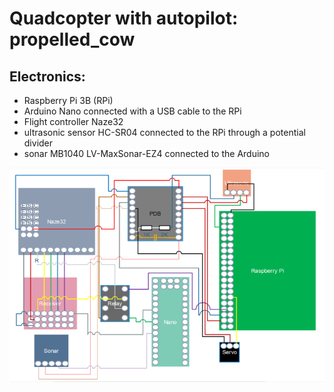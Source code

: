 # Quadcopter with autopilot: propelled_cow

## Electronics:
 - Raspberry Pi 3B (RPi)
 - Arduino Nano connected with a USB cable to the RPi
 - Flight controller Naze32
 - ultrasonic sensor HC-SR04 connected to the RPi through a potential divider
 - sonar MB1040 LV-MaxSonar-EZ4 connected to the Arduino

![wiring diagram](img/wiring_diagram.png?raw=true "wiring diagram")
